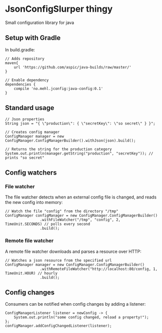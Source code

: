 # JsonConfigSlurper thingy
Small configuration library for java

## Setup with Gradle

In build.gradle:

    // Adds repository
    maven{
        url 'https://github.com/aspic/java-builds/raw/master/'
    }
    
    // Enable dependency
    dependencies {
        compile 'no.mehl.jconfig:java-config:0.1'
    }
    
## Standard usage

    // Json properties
    String json = "{ \"production\": { \"secretKey\": \"so secret\" } }";
    
    // Creates config manager
    ConfigManager manager = new ConfigManager.ConfigManagerBuilder().withJson(json).build();
    
    // Returns the string for the production category
    System.out.println(manager.getString("production", "secretKey")); // prints "so secret"
    
## Config watchers

### File watcher

The file watcher detects when an external config file is changed, and reads the new config into memory:

    // Watch the file "config" from the directory "/tmp"
    ConfigManager configManager = new ConfigManager.ConfigManagerBuilder()
                    .withFileWatcher("/tmp", "config", 2, TimeUnit.SECONDS) // polls every second
                    .build();

### Remote file watcher

A remote file watcher downloads and parses a resource over HTTP:

    // Watches a json resource from the specified url
    ConfigManager manager = new ConfigManager.ConfigManagerBuilder()
                    .withRemoteFileWatcher("http://localhost:80/config, 1, TimeUnit.HOUR) // hourly
                    .build();

## Config changes

Consumers can be notified when config changes by adding a listener:

    ConfigManagerListener listener = newConfig -> {
        System.out.println("some config changed, reload a property!");
    };
    configManager.addConfigChangedListener(listener);


